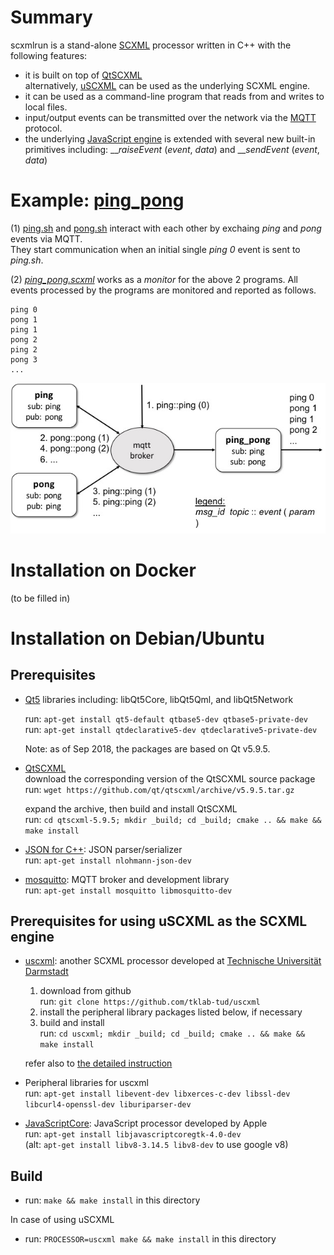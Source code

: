 # Summary

scxmlrun is a stand-alone [SCXML](https://www.w3.org/TR/scxml/) processor
written in C++
with the following features:

- it is built on top of [QtSCXML](https://doc.qt.io/qt-5/qtscxml-overview.html)  
  alternatively, [uSCXML](https://github.com/tklab-tud/uscxml) can be used as the underlying SCXML engine.
- it can be used as a command-line program that reads from and writes to local files.
- input/output events can be transmitted over the network via the [MQTT](https://mqtt.org/) protocol.  
- the underlying [JavaScript engine](http://doc.qt.io/qt-5/qjsengine.html) is extended with several new built-in primitives including:
  \_\__raiseEvent_ (_event_, _data_) and \_\__sendEvent_ (_event_, _data_)

# Example: [ping\_pong](examples/ping_pong/README.md)

(1) [ping.sh](examples/ping_pong/ping.sh) and [pong.sh](examples/ping_pong/pong.sh) interact with each other by exchaing _ping_ and _pong_ events via MQTT.  
They start communication when an initial single _ping 0_ event is sent to _ping.sh_.

(2) [*ping\_pong.scxml*](examples/ping_pong/ping_pong.scxml) works as a _monitor_ for the above 2 programs.
All events processed by the programs are monitored and reported as follows.

```
ping 0  
pong 1  
ping 1  
pong 2  
ping 2  
pong 3  
...
```

![ping\_pong](examples/ping_pong/ping_pong.jpg)

# Installation on Docker
(to be filled in)

# Installation on Debian/Ubuntu

## Prerequisites

- [Qt5](http://doc.qt.io/qt-5/) libraries including:
  libQt5Core, libQt5Qml, and libQt5Network  

  run: `apt-get install qt5-default qtbase5-dev qtbase5-private-dev`  
  run: `apt-get install qtdeclarative5-dev qtdeclarative5-private-dev`  

  Note: as of Sep 2018, the packages are based on Qt v5.9.5.

- [QtSCXML](https://doc.qt.io/qt-5/qtscxml-overview.html)  
  download the corresponding version of the QtSCXML source package  
  run: `wget https://github.com/qt/qtscxml/archive/v5.9.5.tar.gz`

  expand the archive, then build and install QtSCXML  
  run: `cd qtscxml-5.9.5; mkdir _build; cd _build; cmake .. && make && make install`

- [JSON for C++](https://github.com/nlohmann/json): JSON parser/serializer  
  run: `apt-get install nlohmann-json-dev`

- [mosquitto](https://mosquitto.org): MQTT broker and development library  
  run: `apt-get install mosquitto libmosquitto-dev`  

## Prerequisites for using uSCXML as the SCXML engine

- [uscxml](http://tklab-tud.github.io/uscxml): another SCXML processor developed at
[Technische Universität Darmstadt](https://www.informatik.tu-darmstadt.de/telekooperation/telecooperation_group/)

  1. download from github  
     run: `git clone https://github.com/tklab-tud/uscxml`
  1. install the peripheral library packages listed below, if necessary
  1. build and install  
     run: `cd uscxml; mkdir _build; cd _build; cmake .. && make && make install`

  refer also to [the detailed instruction](https://github.com/tklab-tud/uscxml/blob/master/docs/BUILDING.md)

- Peripheral libraries for uscxml  
  run: `apt-get install libevent-dev libxerces-c-dev libssl-dev libcurl4-openssl-dev liburiparser-dev`

- [JavaScriptCore](https://developer.apple.com/documentation/javascriptcore): JavaScript processor developed by Apple  
  run: `apt-get install libjavascriptcoregtk-4.0-dev`  
  (alt: `apt-get install libv8-3.14.5 libv8-dev` to use google v8)

## Build
- run: `make && make install` in this directory  

In case of using uSCXML

- run: `PROCESSOR=uscxml make && make install` in this directory  
